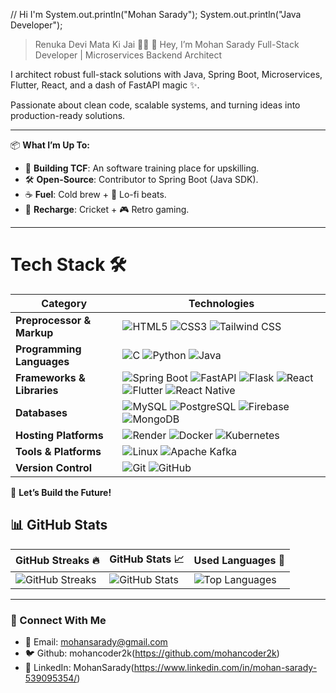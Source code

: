 // Hi I'm
System.out.println("Mohan Sarady");
System.out.println("Java Developer");
> Renuka Devi Mata Ki Jai 🙏🏻
👋 Hey, I’m Mohan Sarady
Full-Stack Developer | Microservices Backend Architect

I architect robust full-stack solutions with Java, Spring Boot, Microservices, Flutter, React, and a dash of FastAPI magic ✨.

Passionate about clean code, scalable systems, and turning ideas into production-ready solutions.

---

📦 **What I’m Up To:**  
- 🚀 **Building TCF**: An software training place for upskilling.  
- 🛠 **Open-Source**: Contributor to Spring Boot (Java SDK).  
- ☕ **Fuel**: Cold brew + 🎵 Lo-fi beats.  
- 🏏 **Recharge**: Cricket + 🎮 Retro gaming.  

---


# Tech Stack 🛠️

| Category | Technologies |
|----------|-------------|
| **Preprocessor & Markup** | ![HTML5](https://img.shields.io/badge/HTML5-E34F26?logo=html5&logoColor=white) ![CSS3](https://img.shields.io/badge/CSS3-1572B6?logo=css3&logoColor=white) ![Tailwind CSS](https://img.shields.io/badge/Tailwind_CSS-06B6D4?logo=tailwindcss&logoColor=white) |
| **Programming Languages** | ![C](https://img.shields.io/badge/C-A8B9CC?logo=c&logoColor=white) ![Python](https://img.shields.io/badge/Python-3776AB?logo=python&logoColor=white) ![Java](https://img.shields.io/badge/Java-007396?logo=java&logoColor=white) |
| **Frameworks & Libraries** | ![Spring Boot](https://img.shields.io/badge/Spring%20Boot-6DB33F?logo=spring-boot&logoColor=white) ![FastAPI](https://img.shields.io/badge/FastAPI-009688?logo=fastapi&logoColor=white) ![Flask](https://img.shields.io/badge/Flask-000000?logo=flask&logoColor=white) ![React](https://img.shields.io/badge/React-61DAFB?logo=react&logoColor=black) ![Flutter](https://img.shields.io/badge/Flutter-02569B?logo=flutter&logoColor=white) ![React Native](https://img.shields.io/badge/React%20Native-61DAFB?logo=react&logoColor=black) |
| **Databases** | ![MySQL](https://img.shields.io/badge/MySQL-4479A1?logo=mysql&logoColor=white) ![PostgreSQL](https://img.shields.io/badge/PostgreSQL-4169E1?logo=postgresql&logoColor=white) ![Firebase](https://img.shields.io/badge/Firebase-FFCA28?logo=firebase&logoColor=black) ![MongoDB](https://img.shields.io/badge/MongoDB-47A248?logo=mongodb&logoColor=white) |
| **Hosting Platforms** | ![Render](https://img.shields.io/badge/Render-46E3B7?logo=render&logoColor=black) ![Docker](https://img.shields.io/badge/Docker-2496ED?logo=docker&logoColor=white) ![Kubernetes](https://img.shields.io/badge/Kubernetes-326CE5?logo=kubernetes&logoColor=white) |
| **Tools & Platforms** | ![Linux](https://img.shields.io/badge/Linux-FCC624?logo=linux&logoColor=black) ![Apache Kafka](https://img.shields.io/badge/Apache%20Kafka-231F20?logo=apache-kafka&logoColor=white) |
| **Version Control** | ![Git](https://img.shields.io/badge/Git-F05032?logo=git&logoColor=white) ![GitHub](https://img.shields.io/badge/GitHub-181717?logo=github&logoColor=white) |



🚀 **Let’s Build the Future!**  


## 📊 GitHub Stats

| GitHub Streaks 🔥 | GitHub Stats 📈 | Used Languages 🚀 |
|--------------------|-----------------|--------------------|
| ![GitHub Streaks](https://github-readme-streak-stats.herokuapp.com?user=mohancoder2k&theme=tokyonight) | ![GitHub Stats](https://github-readme-stats.vercel.app/api?username=mohancoder2k&show_icons=true&theme=tokyonight) | ![Top Languages](https://github-readme-stats.vercel.app/api/top-langs/?username=mohancoder2k&layout=compact&theme=tokyonight) |

---

### 💬 Connect With Me
- 📧 Email: mohansarady@gmail.com
- 🐦 Github: mohancoder2k(https://github.com/mohancoder2k)
- 💼 LinkedIn: MohanSarady(https://www.linkedin.com/in/mohan-sarady-539095354/)
